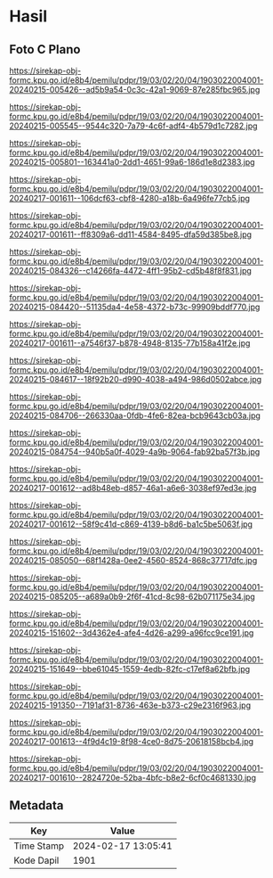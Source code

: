 # Hasil

## Foto C Plano

https://sirekap-obj-formc.kpu.go.id/e8b4/pemilu/pdpr/19/03/02/20/04/1903022004001-20240215-005426--ad5b9a54-0c3c-42a1-9069-87e285fbc965.jpg

https://sirekap-obj-formc.kpu.go.id/e8b4/pemilu/pdpr/19/03/02/20/04/1903022004001-20240215-005545--9544c320-7a79-4c6f-adf4-4b579d1c7282.jpg

https://sirekap-obj-formc.kpu.go.id/e8b4/pemilu/pdpr/19/03/02/20/04/1903022004001-20240215-005801--163441a0-2dd1-4651-99a6-186d1e8d2383.jpg

https://sirekap-obj-formc.kpu.go.id/e8b4/pemilu/pdpr/19/03/02/20/04/1903022004001-20240217-001611--106dcf63-cbf8-4280-a18b-6a496fe77cb5.jpg

https://sirekap-obj-formc.kpu.go.id/e8b4/pemilu/pdpr/19/03/02/20/04/1903022004001-20240217-001611--ff8309a6-dd11-4584-8495-dfa59d385be8.jpg

https://sirekap-obj-formc.kpu.go.id/e8b4/pemilu/pdpr/19/03/02/20/04/1903022004001-20240215-084326--c14266fa-4472-4ff1-95b2-cd5b48f8f831.jpg

https://sirekap-obj-formc.kpu.go.id/e8b4/pemilu/pdpr/19/03/02/20/04/1903022004001-20240215-084420--51135da4-4e58-4372-b73c-99909bddf770.jpg

https://sirekap-obj-formc.kpu.go.id/e8b4/pemilu/pdpr/19/03/02/20/04/1903022004001-20240217-001611--a7546f37-b878-4948-8135-77b158a41f2e.jpg

https://sirekap-obj-formc.kpu.go.id/e8b4/pemilu/pdpr/19/03/02/20/04/1903022004001-20240215-084617--18f92b20-d990-4038-a494-986d0502abce.jpg

https://sirekap-obj-formc.kpu.go.id/e8b4/pemilu/pdpr/19/03/02/20/04/1903022004001-20240215-084706--266330aa-0fdb-4fe6-82ea-bcb9643cb03a.jpg

https://sirekap-obj-formc.kpu.go.id/e8b4/pemilu/pdpr/19/03/02/20/04/1903022004001-20240215-084754--940b5a0f-4029-4a9b-9064-fab92ba57f3b.jpg

https://sirekap-obj-formc.kpu.go.id/e8b4/pemilu/pdpr/19/03/02/20/04/1903022004001-20240217-001612--ad8b48eb-d857-46a1-a6e6-3038ef97ed3e.jpg

https://sirekap-obj-formc.kpu.go.id/e8b4/pemilu/pdpr/19/03/02/20/04/1903022004001-20240217-001612--58f9c41d-c869-4139-b8d6-ba1c5be5063f.jpg

https://sirekap-obj-formc.kpu.go.id/e8b4/pemilu/pdpr/19/03/02/20/04/1903022004001-20240215-085050--68f1428a-0ee2-4560-8524-868c37717dfc.jpg

https://sirekap-obj-formc.kpu.go.id/e8b4/pemilu/pdpr/19/03/02/20/04/1903022004001-20240215-085205--a689a0b9-2f6f-41cd-8c98-62b071175e34.jpg

https://sirekap-obj-formc.kpu.go.id/e8b4/pemilu/pdpr/19/03/02/20/04/1903022004001-20240215-151602--3d4362e4-afe4-4d26-a299-a96fcc9ce191.jpg

https://sirekap-obj-formc.kpu.go.id/e8b4/pemilu/pdpr/19/03/02/20/04/1903022004001-20240215-151649--bbe61045-1559-4edb-82fc-c17ef8a62bfb.jpg

https://sirekap-obj-formc.kpu.go.id/e8b4/pemilu/pdpr/19/03/02/20/04/1903022004001-20240215-191350--7191af31-8736-463e-b373-c29e2316f963.jpg

https://sirekap-obj-formc.kpu.go.id/e8b4/pemilu/pdpr/19/03/02/20/04/1903022004001-20240217-001613--4f9d4c19-8f98-4ce0-8d75-20618158bcb4.jpg

https://sirekap-obj-formc.kpu.go.id/e8b4/pemilu/pdpr/19/03/02/20/04/1903022004001-20240217-001610--2824720e-52ba-4bfc-b8e2-6cf0c4681330.jpg


## Metadata

| Key        | Value               |
| ---------- | ------------------- |
| Time Stamp | 2024-02-17 13:05:41 |
| Kode Dapil | 1901                |



